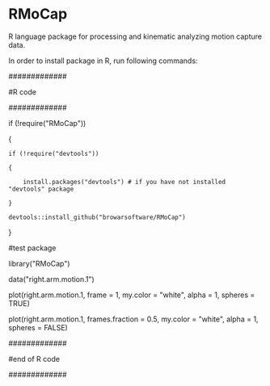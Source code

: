﻿# RMoCap
R language package for processing and kinematic analyzing motion capture data.

In order to install package in R, run following commands:

#############

#R code

#############


if (!require("RMoCap"))

{

	if (!require("devtools"))
  
	{
  
		install.packages("devtools") # if you have not installed "devtools" package
    
	}
  
	devtools::install_github("browarsoftware/RMoCap")
  
}

#test package

library("RMoCap")

data("right.arm.motion.1")

plot(right.arm.motion.1, frame = 1, my.color = "white", alpha = 1, spheres = TRUE)

plot(right.arm.motion.1, frames.fraction = 0.5, my.color = "white", alpha = 1, spheres = FALSE)


#############

#end of R code

#############

